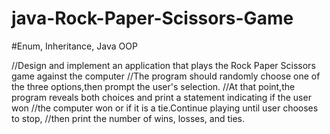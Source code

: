 # java-Rock-Paper-Scissors-Game
#Enum, Inheritance, Java OOP

//Design and implement an application that plays the Rock Paper Scissors game against the computer
//The program should randomly choose one of the three options,then prompt the user's selection.
//At that point,the program reveals both choices and print a statement indicating if the user won
//the computer won or if it is a tie.Continue playing until user chooses to stop,
//then print the number of wins, losses, and ties.

